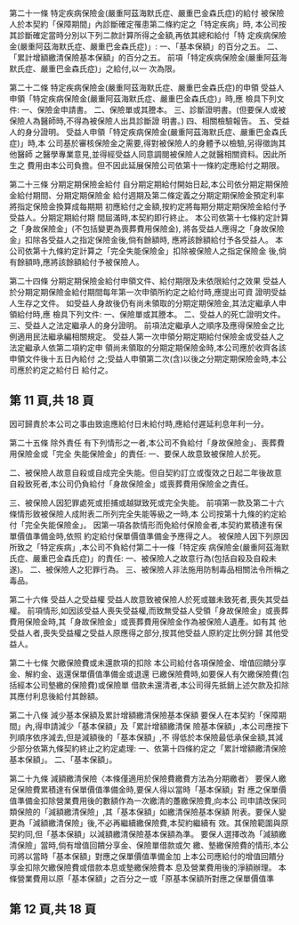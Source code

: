 第二十一條 特定疾病保險金(嚴重阿茲海默氏症、嚴重巴金森氏症)的給付 被保險人於本契約「保障期間」內診斷確定罹患第二條約定之「特定疾病」時, 本公司按其診斷確定當時分別以下列二款計算所得之金額,再依其總和給付「特 定疾病保險金(嚴重阿茲海默氏症、嚴重巴金森氏症)」: 一、「基本保額」的百分之五。 二、「累計增額繳清保險基本保額」的百分之五。 前項「特定疾病保險金(嚴重阿茲海默氏症、嚴重巴金森氏症)」之給付,以一 次為限。 

第二十二條 特定疾病保險金(嚴重阿茲海默氏症、嚴重巴金森氏症)的申領 受益人申領「特定疾病保險金(嚴重阿茲海默氏症、嚴重巴金森氏症)」時,應 檢具下列文件: 一、保險金申請書。 二、保險單或其謄本。 三、診斷證明書。(但要保人或被保險人為醫師時,不得為被保險人出具診斷證 明書。) 
四、相關檢驗報告。 五、受益人的身分證明。 受益人申領「特定疾病保險金(嚴重阿茲海默氏症、嚴重巴金森氏症)」時,本 公司基於審核保險金之需要,得對被保險人的身體予以檢驗,另得徵詢其他醫師 之醫學專業意見,並得經受益人同意調閱被保險人之就醫相關資料。因此所生之 費用由本公司負擔。但不因此延展保險公司依第十一條約定應給付之期限。 

第二十三條 分期定期保險金給付 自分期定期給付開始日起,本公司依分期定期保險金給付期間、分期定期保險金 給付週期及第二條定義之分期定期保險金預定利率將指定保險金換算成每期期 初應給付之金額,按約定將每期分期定期保險金給付予受益人。分期定期給付期 間屆滿時,本契約即行終止。 本公司依第十七條約定計算之「身故保險金」(不包括變更為喪葬費用保險金), 將各受益人應得之「身故保險金」扣除各受益人之指定保險金後,倘有餘額時, 應將該餘額給付予各受益人。 本公司依第十九條約定計算之「完全失能保險金」扣除被保險人之指定保險金 後,倘有餘額時,應將該餘額給付予被保險人。 

第二十四條 分期定期保險金給付申領文件、給付期限及未依限給付之效果 受益人於分期定期保險金給付期間每年第一次申領所約定之給付時,應提出可資 證明受益人生存之文件。 如受益人身故後仍有尚未領取的分期定期保險金,其法定繼承人申領給付時,應 檢具下列文件: 一、保險單或其謄本。 二、受益人的死亡證明文件。 三、受益人之法定繼承人的身分證明。 前項法定繼承人之順序及應得保險金之比例適用民法繼承編相關規定。 受益人第一次申領分期定期給付保險金或受益人之法定繼承人依第二項約定申 領尚未領取的分期定期保險金時,本公司應於收齊各該申領文件後十五日內給付 之;受益人申領第二次(含)以後之分期定期保險金時,本公司應於約定之給付日 給付之。 

## 第 11 頁,共 18 頁

因可歸責於本公司之事由致逾應給付日未給付時,應給付遲延利息年利一分。 

第二十五條 除外責任 有下列情形之一者,本公司不負給付「身故保險金」、喪葬費用保險金或「完全 失能保險金」的責任: 一、要保人故意致被保險人於死。 

二、被保險人故意自殺或自成完全失能。但自契約訂立或復效之日起二年後故意 自殺致死者,本公司仍負給付「身故保險金」或喪葬費用保險金之責任。 

三、被保險人因犯罪處死或拒捕或越獄致死或完全失能。 前項第一款及第二十六條情形致被保險人成附表二所列完全失能等級之一時,本 公司按第十九條的約定給付「完全失能保險金」。 因第一項各款情形而免給付保險金者,本契約累積達有保單價值準備金時,依照 約定給付保單價值準備金予應得之人。 被保險人因下列原因所致之「特定疾病」,本公司不負給付第二十一條「特定疾 病保險金(嚴重阿茲海默氏症、嚴重巴金森氏症)」的責任: 一、被保險人之故意行為(包括自殺及自殺未遂)。 二、被保險人之犯罪行為。 三、被保險人非法施用防制毒品相關法令所稱之毒品。 

第二十六條 受益人之受益權 受益人故意致被保險人於死或雖未致死者,喪失其受益權。 前項情形,如因該受益人喪失受益權,而致無受益人受領「身故保險金」或喪葬 費用保險金時,其「身故保險金」或喪葬費用保險金作為被保險人遺產。如有其 他受益人者,喪失受益權之受益人原應得之部分,按其他受益人原約定比例分歸 其他受益人。 

第二十七條 欠繳保險費或未還款項的扣除 本公司給付各項保險金、增值回饋分享金、解約金、返還保單價值準備金或退還 已繳保險費時,如要保人有欠繳保險費(包括經本公司墊繳的保險費)或保險單 借款未還清者,本公司得先抵銷上述欠款及扣除其應付利息後給付其餘額。 

第二十八條 減少基本保額及累計增額繳清保險基本保額 要保人在本契約「保障期間」內,得申請減少「基本保額」及「累計增額繳清保 險基本保額」,本公司應按下列順序依序減去,但是減額後的「基本保額」,不 得低於本保險最低承保金額,其減少部分依第九條契約終止之約定處理: 
一、依第十四條約定之「累計增額繳清保險基本保額」。 二、「基本保額」。 

第二十九條 減額繳清保險〈本條僅適用於保險費繳費方法為分期繳者〉 
要保人繳足保險費累積達有保單價值準備金時,要保人得以當時「基本保額」對 應之保單價值準備金扣除營業費用後的數額作為一次繳清的躉繳保險費,向本公 司申請改保同類保險的「減額繳清保險」,其「基本保額」如繳清保險基本保額 附表。要保人變更為「減額繳清保險」後,不必再繼續繳保險費,本契約繼續有 效。其保險範圍與原契約同,但「基本保額」以減額繳清保險基本保額為準。 要保人選擇改為「減額繳清保險」當時,倘有增值回饋分享金、保險單借款或欠 繳、墊繳保險費的情形,本公司將以當時「基本保額」對應之保單價值準備金加 上本公司應給付的增值回饋分享金扣除欠繳保險費或借款本息或墊繳保險費本 息及營業費用後的淨額辦理。 本條營業費用以原「基本保額」之百分之一或「原基本保額所對應之保單價值準

## 第 12 頁,共 18 頁
